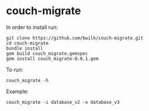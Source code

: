# couch-migrate

In order to install run:
```
git clone https://github.com/bwilk/couch-migrate.git
cd couch-migrate
bundle install
gem build couch_migrate.gemspec
gem install couch_migrate-0.0.1.gem
```

To run:
```
couch_migrate -h
```

Example:
```
couch_migrate -i database_v2 -o database_v3
```

